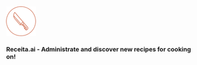 <br />
<img src="documents/receitas-logo.png" width="80"/>


### Receita.ai - Administrate and discover new recipes for cooking on!

